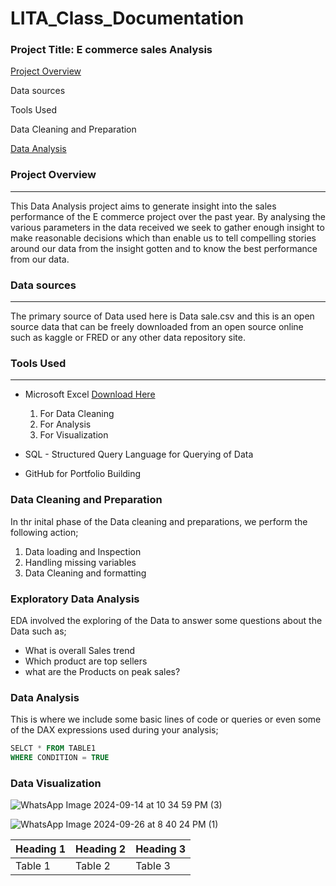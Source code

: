 # LITA_Class_Documentation

### Project Title: E commerce sales Analysis

[Project Overview](#project-overview)

Data sources

Tools Used

Data Cleaning and Preparation

[Data Analysis](#data-analysis)



### Project Overview
---
This Data Analysis project aims to generate insight into the sales performance of the E commerce project over the past year. By 
analysing the various parameters in the data received we seek to gather enough insight to make reasonable decisions which than 
enable us to tell compelling stories around our data from the insight gotten and to know the best performance from our data.

### Data sources
---
The primary source of Data used here is Data sale.csv and this is an open source data that can be freely downloaded from an open source
online such as kaggle or FRED or any other data repository site.

### Tools Used
---
-  Microsoft Excel [Download Here](https://www.microsoft.com)
    1. For Data Cleaning
    2. For Analysis
    3. For Visualization

-  SQL - Structured Query Language for Querying of Data
-  GitHub for Portfolio Building

### Data Cleaning and Preparation
In thr inital phase of the Data cleaning and preparations, we perform the following action;
1. Data loading and Inspection
2. Handling missing variables
3. Data Cleaning and formatting

### Exploratory Data Analysis
EDA involved the exploring of the Data to answer some questions about the Data such as;
- What is overall Sales trend
- Which product are top sellers
- what are the Products on peak sales?

### Data Analysis
This is where we include some basic lines of code or queries or even some of the DAX expressions used during your analysis;

```SQL
SELCT * FROM TABLE1
WHERE CONDITION = TRUE
```

### Data Visualization
![WhatsApp Image 2024-09-14 at 10 34 59 PM (3)](https://github.com/user-attachments/assets/a00662b4-4df4-4d14-a496-497e92f15d7c)

![WhatsApp Image 2024-09-26 at 8 40 24 PM (1)](https://github.com/user-attachments/assets/1e080a67-0ec9-4c49-99ef-bd86e9a50fb8)


|Heading 1|Heading 2|Heading 3|
|---------|---------|---------|
|Table 1  |Table 2  |Table 3  |


